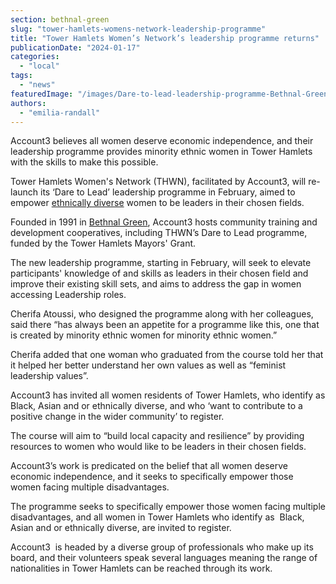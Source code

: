 ```yaml
---
section: bethnal-green
slug: "tower-hamlets-womens-network-leadership-programme"
title: "Tower Hamlets Women’s Network’s leadership programme returns"
publicationDate: "2024-01-17"
categories: 
  - "local"
tags: 
  - "news"
featuredImage: "/images/Dare-to-lead-leadership-programme-Bethnal-Green.jpg"
authors: 
  - "emilia-randall"
---
```


Account3 believes all women deserve economic independence, and their leadership programme provides minority ethnic women in Tower Hamlets with the skills to make this possible.

Tower Hamlets Women's Network (THWN), facilitated by Account3, will re-launch its ‘Dare to Lead’ leadership programme in February, aimed to empower [ethnically diverse](https://bethnalgreenlondon.co.uk/praxis-giants-cook-book-migrants-recipes/) women to be leaders in their chosen fields.  

Founded in 1991 in [Bethnal Green](https://bethnalgreenlondon.co.uk/dangerous-junction-hackney-road-cambridge-heath/), Account3 hosts community training and development cooperatives, including THWN’s Dare to Lead programme, funded by the Tower Hamlets Mayors' Grant.

The new leadership programme, starting in February, will seek to elevate participants' knowledge of and skills as leaders in their chosen field and improve their existing skill sets, and aims to address the gap in women accessing Leadership roles.

Cherifa Atoussi, who designed the programme along with her colleagues, said there “has always been an appetite for a programme like this, one that is created by minority ethnic women for minority ethnic women.”

Cherifa added that one woman who graduated from the course told her that it helped her better understand her own values as well as “feminist leadership values”.   

Account3 has invited all women residents of Tower Hamlets, who identify as Black, Asian and or ethnically diverse, and who ‘want to contribute to a positive change in the wider community’ to register. 

The course will aim to “build local capacity and resilience” by providing resources to women who would like to be leaders in their chosen fields. 

Account3’s work is predicated on the belief that all women deserve economic independence, and it seeks to specifically empower those women facing multiple disadvantages.

The programme seeks to specifically empower those women facing multiple disadvantages, and all women in Tower Hamlets who identify as  Black, Asian and or ethnically diverse, are invited to register.  

Account3  is headed by a diverse group of professionals who make up its board, and their volunteers speak several languages meaning the range of nationalities in Tower Hamlets can be reached through its work.

